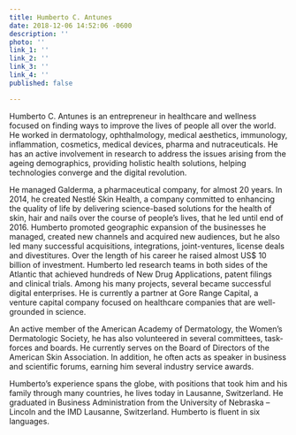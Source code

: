 ```yaml
---
title: Humberto C. Antunes
date: 2018-12-06 14:52:06 -0600
description: ''
photo: ''
link_1: ''
link_2: ''
link_3: ''
link_4: ''
published: false

---
```

Humberto C. Antunes is an entrepreneur in healthcare and wellness focused on finding ways to improve the lives of people all over the world. He worked in dermatology, ophthalmology, medical aesthetics, immunology, inflammation, cosmetics, medical devices, pharma and nutraceuticals. He has an active involvement in research to address the issues arising from the ageing demographics, providing holistic health solutions, helping technologies converge and the digital revolution.

He managed Galderma, a pharmaceutical company, for almost 20 years. In 2014, he created Nestlé Skin Health, a company committed to enhancing the quality of life by delivering science-based solutions for the health of skin, hair and nails over the course of people’s lives, that he led until end of 2016. Humberto promoted geographic expansion of the businesses he managed, created new channels and acquired new audiences, but he also led many successful acquisitions, integrations, joint-ventures, license deals and divestitures. Over the length of his career he raised almost US$ 10 billion of investment. Humberto led research teams in both sides of the Atlantic that achieved hundreds of New Drug Applications, patent filings and clinical trials. Among his many projects, several became successful digital enterprises. He is currently a partner at Gore Range Capital, a venture capital company focused on healthcare companies that are well-grounded in science.

 An active member of the American Academy of Dermatology, the Women’s Dermatologic Society, he has also volunteered in several committees, task-forces and boards. He currently serves on the Board of Directors of the American Skin Association. In addition, he often acts as speaker in business and scientific forums, earning him several industry service awards.

Humberto’s experience spans the globe, with positions that took him and his family through many countries, he lives today in Lausanne, Switzerland. He graduated in Business Administration from the University of Nebraska – Lincoln and the IMD Lausanne, Switzerland. Humberto is fluent in six languages.